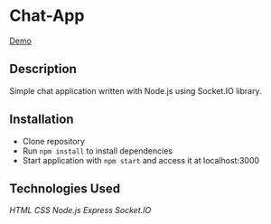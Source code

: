 # Chat-App

[Demo](https://joshdkang-node-chat-app.herokuapp.com)

## Description

Simple chat application written with Node.js using Socket.IO library.

## Installation

* Clone repository
* Run ```npm install``` to install dependencies
* Start application with ```npm start``` and access it at localhost:3000

## Technologies Used

_HTML_
_CSS_
_Node.js_
_Express_
_Socket.IO_
